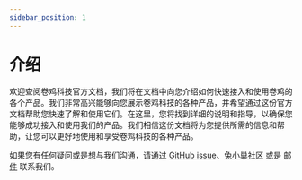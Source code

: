 ```yaml
---
sidebar_position: 1
---
```


# 介绍

欢迎查阅卷鸡科技官方文档，我们将在文档中向您介绍如何快速接入和使用卷鸡的各个产品。我们非常高兴能够向您展示卷鸡科技的各种产品，并希望通过这份官方文档帮助您快速了解和使用它们。在这里，您将找到详细的说明和指导，以确保您能够成功接入和使用我们的产品。我们相信这份文档将为您提供所需的信息和帮助，让您可以更好地使用和享受卷鸡科技的各种产品。

如果您有任何疑问或是想与我们沟通，请通过 [GitHub issue](https://github.com/juanjiTech/.github/issues/new)、[兔小巢社区](https://support.qq.com/products/459730) 或是 [邮件](mailto:contact.juanji.tech) 联系我们。
